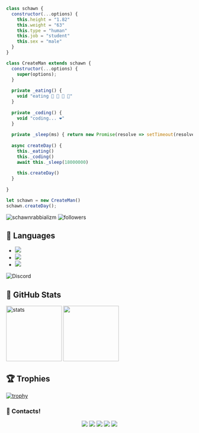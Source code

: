 ```js
class schawn {
  constructor(...options) {
    this.height = "1.82"
    this.weight = "63"
    this.type = "human"
    this.job = "student"
    this.sex = "male"
  }
}

class CreateMan extends schawn {
  constructor(...options) {
    super(options);
  }
  
  private _eating() {
    void "eating 🍔 🍟 🍗 🥤"
  }
  
  private _coding() {
    void "coding... ❤️"
  }
  
  private _sleep(ms) { return new Promise(resolve => setTimeout(resolve, ms)) }
  
  async createDay() {
    this._eating()
    this._coding()
    await this._sleep(18000000)
    
    this.createDay()
  }
  
}

let schawn = new CreateMan()
schawn.createDay();
```
<img src="https://komarev.com/ghpvc/?username=schawnrabbializm&label=Ziyaretçi%20Sayısı&color=552b75" alt="schawnrabbializm" />
<img alt="followers" title="Github'dan Takip Et" src="https://img.shields.io/github/followers/schawnrabbializm?color=236ad3&labelColor=1155ba&style=for-the-badge&logo=github&label=follower"/></a>

## 🔧 Languages
- ![](https://img.shields.io/badge/Code-JavaScript-black?style=flat-square&logo=javascript&logoColor=brightgreen)
- ![](https://img.shields.io/badge/Code-Python-black?style=flat-square&logo=python&logoColor=yellow)
- ![](https://img.shields.io/badge/Tools-MongoDB-black?style=flat-square&logo=mongodb&logoColor=cyan)

![Discord](https://discord.c99.nl/widget/theme-4/585538770196103168.png)

## 🍒 GitHub Stats
<p align="left">
   <img src="https://github-readme-stats.vercel.app/api?username=schawnrabbializm&count_private=true&show_icons=true&theme=midnight-purple&hide_border=true" width="%150" height="150px" alt="stats" />
   <img src="https://github-readme-stats.vercel.app/api/top-langs/?username=schawnrabbializm&layout=compact&show_icons=true&theme=midnight-purple&hide_border=true"width="%100" height="150px" />
   
   ## 🏆 Trophies
[![trophy](https://github-profile-trophy.vercel.app/?username=schawnrabbializm&theme=dracula&column=7)](https://github.com/ryo-ma/github-profile-trophy)
   
   <h3>🌟 Contacts!</h3>
<p align="center">
     <a href="https://www.instagram.com/canervac" target"blank_"><img src="https://img.shields.io/badge/INSTAGRAM%20-DC3175.svg?&style=for-the-badge&logo=instagram&logoColor=white"></a>
       <a href="https://twitch.tv/schawnrabbializm" target"blank_"><img src="https://img.shields.io/badge/Twitch-9146FF?style=for-the-badge&logo=twitch&logoColor=white"></a>
 <a href="https://open.spotify.com/user/31fo2fam7ymvn3bpkhtgt32353xu?si=835d1a596d4c4312" target"blank_"><img src="https://img.shields.io/badge/Spotify%20-1ed760.svg?&style=for-the-badge&logo=spotify&logoColor=white"></a>
     <a href="mailto:schawnresmi@gmail.com?body=Merhaba" target"blank_"><img src="https://img.shields.io/badge/Gmail-09ffeb?style=for-the-badge&logo=gmail&logoColor=white"></a>
      <a href="https://discord.com/users/585538770196103168" target"blank_"><img src="https://img.shields.io/badge/Discord-ffbb00?style=for-the-badge&logo=discord&logoColor=white"></a>

</p>

